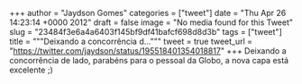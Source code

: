 
+++
author = "Jaydson Gomes"
categories = ["tweet"]
date = "Thu Apr 26 14:23:14 +0000 2012"
draft = false
image = "No media found for this Tweet"
slug = "23484f3e6a4a6403f145bf9df41bafcf698d8d3b"
tags = ["tweet"]
title = """Deixando a concorrência d..."""
tweet = true
tweet_url = "https://twitter.com/jaydson/status/195518401354018817"
+++
Deixando a concorrência de lado, parabéns para o pessoal da Globo, a nova capa está excelente ;)
